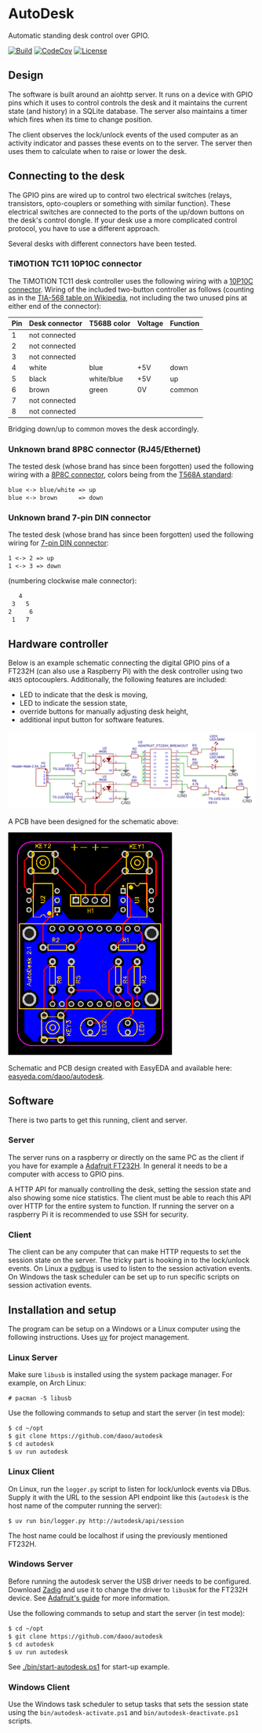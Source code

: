# AutoDesk

Automatic standing desk control over GPIO.

[![Build](https://github.com/daoo/autodesk/workflows/build/badge.svg)](https://github.com/daoo/autodesk/actions?query=workflow%3Abuild)
[![CodeCov](https://codecov.io/gh/daoo/autodesk/branch/master/graph/badge.svg)](https://codecov.io/gh/daoo/autodesk)
[![License](https://img.shields.io/github/license/daoo/autodesk.svg)](https://github.com/daoo/autodesk/blob/master/LICENSE.txt)

## Design

The software is built around an aiohttp server. It runs on a device with GPIO
pins which it uses to control controls the desk and it maintains the current
state (and history) in a SQLite database. The server also maintains a timer
which fires when its time to change position.

The client observes the lock/unlock events of the used computer as an activity
indicator and passes these events on to the server. The server then uses
them to calculate when to raise or lower the desk.

## Connecting to the desk

The GPIO pins are wired up to control two electrical switches (relays,
transistors, opto-couplers or something with similar function). These
electrical switches are connected to the ports of the up/down buttons on the
desk's control dongle. If your desk use a more complicated control protocol,
you have to use a different approach.

Several desks with different connectors have been tested.

### TiMOTION TC11 10P10C connector

The TiMOTION TC11 desk controller uses the following wiring with a [10P10C
connector](https://en.wikipedia.org/wiki/Modular_connector#10P10C). Wiring of
the included two-button controller as follows (counting as in the [TIA-568
table on
Wikipedia](https://en.wikipedia.org/wiki/ANSI/TIA-568#T568A_and_T568B_termination),
not including the two unused pins at either end of the connector):

| Pin | Desk connector | T568B color | Voltage | Function |
|-----|----------------|-------------|---------|----------|
| 1   | not connected  |             |         |          |
| 2   | not connected  |             |         |          |
| 3   | not connected  |             |         |          |
| 4   | white          | blue        | +5V     | down     |
| 5   | black          | white/blue  | +5V     | up       |
| 6   | brown          | green       | 0V      | common   |
| 7   | not connected  |             |         |          |
| 8   | not connected  |             |         |          |

Bridging down/up to common moves the desk accordingly.

### Unknown brand 8P8C connector (RJ45/Ethernet)

The tested desk (whose brand has since been forgotten) used the following
wiring with a [8P8C
connector](https://en.wikipedia.org/wiki/Modular_connector#8P8C), colors being
from the [T568A
standard](https://en.wikipedia.org/wiki/ANSI/TIA-568#T568A_and_T568B_termination):

    blue <-> blue/white => up
    blue <-> brown      => down

### Unknown brand 7-pin DIN connector

The tested desk (whose brand has since been forgotten) used the following
wiring for [7-pin DIN connector](https://en.wikipedia.org/wiki/DIN_connector):

    1 <-> 2 => up
    1 <-> 3 => down

(numbering clockwise male connector):

       4
     3   5
    2     6
     1   7

## Hardware controller

Below is an example schematic connecting the digital GPIO pins of a FT232H (can
also use a Raspberry Pi) with the desk controller using two `4N35`
optocouplers. Additionally, the following features are included:

  * LED to indicate that the desk is moving,
  * LED to indicate the session state,
  * override buttons for manually adjusting desk height,
  * additional input button for software features.

![autodesk controller schematic](./schematic.svg)

A PCB have been designed for the schematic above:

![autodesk controller PCB](./pcb.svg)

Schematic and PCB design created with EasyEDA and available here:
[easyeda.com/daoo/autodesk](https://easyeda.com/daoo/autodesk).

## Software

There is two parts to get this running, client and server.

### Server

The server runs on a raspberry or directly on the same PC as the client if you have
for example a [Adafruit FT232H](https://learn.adafruit.com/adafruit-ft232h-breakout/overview).
In general it needs to be a computer with access to GPIO pins.

A HTTP API for manually controlling the desk, setting the session state and
also showing some nice statistics. The client must be able to reach this API
over HTTP for the entire system to function. If running the server on a
raspberry Pi it is recommended to use SSH for security.

### Client

The client can be any computer that can make HTTP requests to set the session
state on the server. The tricky part is hooking in to the lock/unlock events.
On Linux a [pydbus](https://github.com/LEW21/pydbus) is used to listen to the
session activation events. On Windows the task scheduler can be set up to run
specific scripts on session activation events.

## Installation and setup

The program can be setup on a Windows or a Linux computer using the following
instructions. Uses [uv](https://github.com/astral-sh/uv) for project
management.

### Linux Server

Make sure `libusb` is installed using the system package manager. For example,
on Arch Linux:

    # pacman -S libusb

Use the following commands to setup and start the server (in test mode):

    $ cd ~/opt
    $ git clone https://github.com/daoo/autodesk
    $ cd autodesk
    $ uv run autodesk

### Linux Client

On Linux, run the `logger.py` script to listen for lock/unlock events via DBus.
Supply it with the URL to the session API endpoint like this (`autodesk` is the
host name of the computer running the server):

    $ uv run bin/logger.py http://autodesk/api/session

The host name could be localhost if using the previously mentioned FT232H.

### Windows Server

Before running the autodesk server the USB driver needs to be configured.
Download [Zadig](http://zadig.akeo.ie/) and use it to change the driver to
`libusbK` for the FT232H device. See [Adafruit's
guide](https://learn.adafruit.com/circuitpython-on-any-computer-with-ft232h/windows#plug-in-ft232h-and-fix-driver-with-zadig-3-4)
for more information.

Use the following commands to setup and start the server (in test mode):

    $ cd ~/opt
    $ git clone https://github.com/daoo/autodesk
    $ cd autodesk
    $ uv run autodesk

See [./bin/start-autodesk.ps1](./bin/start-autodesk.ps1) for start-up example.

### Windows Client

Use the Windows task scheduler to setup tasks that sets the session state using
the `bin/autodesk-activate.ps1` and `bin/autodesk-deactivate.ps1` scripts.
